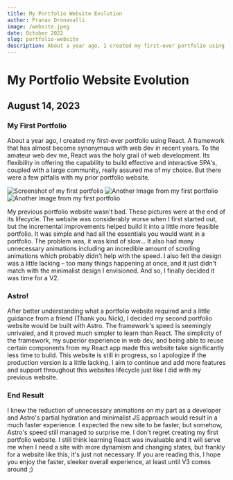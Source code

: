 ```yaml
---
title: My Portfolio Website Evolution
author: Pranav Dronavalli
image: /website.jpeg
date: October 2022
slug: portfolio-website
description: About a year ago, I created my first-ever portfolio using React. A framework that has almost become synonymous with web dev in recent years. To the amateur web dev me, React was the holy grail of web development. Its flexibility
---
```


# My Portfolio Website Evolution
## August 14, 2023

### My First Portfolio
About a year ago, I created my first-ever portfolio using React. A framework that has almost become synonymous with web dev in recent years. To the amateur web dev me, React was the holy grail of web development. Its flexibility in offering the capability to build effective and interactive SPA's, coupled with a large community, really assured me of my choice. But there were a few pitfalls with my prior portfolio website.

![Screenshot of my first portfolio](/website.jpeg)
![Another Image from my first portfolio](/BlogLanding.jpg)
![Another image from my first portfolio](/BlogPage.jpg)

My previous portfolio website wasn't bad. These pictures were at the end of its lifecycle. The website was considerably worse when I first started out, but the incremental improvements helped build it into a little more feasible portfolio. It was simple and had all the essentials you would want in a portfolio. The problem was, it was kind of slow... It also had many unnecessary animations including an incredible amount of scrolling animations which probably didn't help with the speed. I also felt the design was a little lacking – too many things happening at once, and it just didn't match with the minimalist design I envisioned. And so, I finally decided it was time for a V2.

### Astro!
After better understanding what a portfolio website required and a little guidance from a friend (Thank you Nick), I decided my second portfolio website would be built with Astro. The framework's speed is seemingly unrivaled, and it proved much simpler to learn than React. The simplicity of the framework, my superior experience in web dev, and being able to reuse certain components from my React app made this website take significantly less time to build. This website is still in progress, so I apologize if the production version is a little lacking. I aim to continue and add more features and support throughout this websites lifecycle just like I did with my previous website.

### End Result
I knew the reduction of unnecessary animations on my part as a developer and Astro's partial hydration and minimalist JS approach would result in a much faster experience. I expected the new site to be faster, but somehow, Astro's speed still managed to surprise me. I don't regret creating my first portfolio website. I still think learning React was invaluable and it will serve me when I need a site with more dynamism and changing states, but frankly for a website like this, it's just not necessary. If you are reading this, I hope you enjoy the faster, sleeker overall experience, at least until V3 comes around ;)
